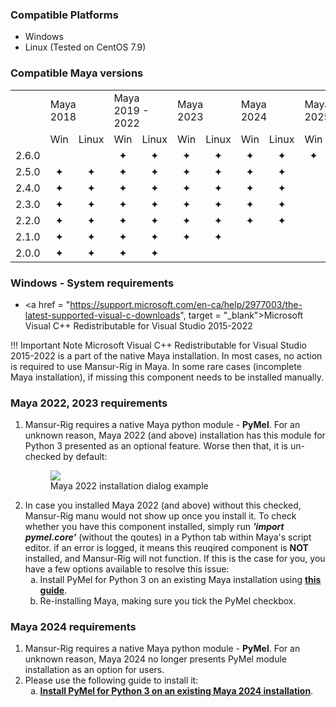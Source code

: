 ### Compatible Platforms
- Windows
- Linux (Tested on CentOS 7.9)

### Compatible Maya versions
<table cellpadding= 0 cellspacing = 0>
	<tr>
		<td></td>
		<td colspan=2>Maya 2018</td>
		<td colspan=2>Maya 2019 - 2022</td>
		<td colspan=2>Maya 2023</td>
		<td colspan=2>Maya 2024</td>
		<td colspan=2>Maya 2025</td>
	</tr>
	<tr>
		<td></td>
		<td>Win</td><td>Linux</td>
		<td>Win</td><td>Linux</td>
		<td>Win</td><td>Linux</td>
		<td>Win</td><td>Linux</td>
		<td>Win</td><td>Linux</td>
	</tr>
	<tr>
		<td>2.6.0</td>
		<td></td><td></td>
		<td><span><CENTER>&#10022;</span></td><td><span><CENTER>&#10022;</span></td>
		<td><span><CENTER>&#10022;</span></td><td><span><CENTER>&#10022;</span></td>
		<td><span><CENTER>&#10022;</span></td><td><span><CENTER>&#10022;</span></td>
		<td><span><CENTER>&#10022;</span></td><td><span><CENTER>&#10022;</span></td>
	</tr>
	<tr>
		<td>2.5.0</td>
		<td><span><CENTER>&#10022;</span></td><td><span><CENTER>&#10022;</span></td>
		<td><span><CENTER>&#10022;</span></td><td><span><CENTER>&#10022;</span></td>
		<td><span><CENTER>&#10022;</span></td><td><span><CENTER>&#10022;</span></td>
		<td><span><CENTER>&#10022;</span></td><td><span><CENTER>&#10022;</span></td>
		<td></td><td></td>
	</tr>
	<tr>
		<td>2.4.0</td>
		<td><span><CENTER>&#10022;</span></td><td><span><CENTER>&#10022;</span></td>
		<td><span><CENTER>&#10022;</span></td><td><span><CENTER>&#10022;</span></td>
		<td><span><CENTER>&#10022;</span></td><td><span><CENTER>&#10022;</span></td>
		<td><span><CENTER>&#10022;</span></td><td><span><CENTER>&#10022;</span></td>
		<td></td><td></td>
	</tr>
	<tr>
		<td>2.3.0</td>
		<td><span><CENTER>&#10022;</span></td><td><span><CENTER>&#10022;</span></td>
		<td><span><CENTER>&#10022;</span></td><td><span><CENTER>&#10022;</span></td>
		<td><span><CENTER>&#10022;</span></td><td><span><CENTER>&#10022;</span></td>
		<td><span><CENTER>&#10022;</span></td><td><span><CENTER>&#10022;</span></td>
		<td></td><td></td>
	</tr>
	<tr>
		<td>2.2.0</td>
		<td><span><CENTER>&#10022;</span></td><td><span><CENTER>&#10022;</span></td>
		<td><span><CENTER>&#10022;</span></td><td><span><CENTER>&#10022;</span></td>
		<td><span><CENTER>&#10022;</span></td><td><span><CENTER>&#10022;</span></td>
		<td><span><CENTER>&#10022;</span></td><td><span><CENTER>&#10022;</span></td>
		<td></td><td></td>
	</tr>
	<tr>
		<td>2.1.0</td>
		<td><span><CENTER>&#10022;</span></td><td><span><CENTER>&#10022;</span></td>
		<td><span><CENTER>&#10022;</span></td><td><span><CENTER>&#10022;</span></td>
		<td><span><CENTER>&#10022;</span></td><td><span><CENTER>&#10022;</span></td>
		<td></td><td></td>
		<td></td><td></td>
	</tr>
	<tr>
		<td>2.0.0</td>
		<td><span><CENTER>&#10022;</span></td><td><span><CENTER>&#10022;</span></td>
		<td><span><CENTER>&#10022;</span></td><td><span><CENTER>&#10022;</span></td>
		<td></td><td></td>
		<td></td><td></td>
		<td></td><td></td>
	</tr>
</table>

### Windows - System requirements
- <a href = "https://support.microsoft.com/en-ca/help/2977003/the-latest-supported-visual-c-downloads", target = "_blank">Microsoft Visual C++ Redistributable for Visual Studio 2015-2022</a>

!!! Important Note
    Microsoft Visual C++ Redistributable for Visual Studio 2015-2022 is a part of the native Maya installation.
    In most cases, no action is required to use Mansur-Rig in Maya.
    In some rare cases (incomplete Maya installation), if missing this component needs to be installed manually.

### Maya 2022, 2023 requirements

<ol>
<li>Mansur-Rig requires a native Maya python module - <b>PyMel</b>. For an unknown reason, Maya 2022 (and above) installation has this module for Python 3 presented as an optional feature. Worse then that, it is un-checked by default:</li>

<figure>
  <img src="../userGuidesImages/systemReq/maya2022InstallDialog.png"/>
  <figcaption>Maya 2022 installation dialog example</figcaption>
</figure>

<li>In case you installed Maya 2022 (and above) without this checked, Mansur-Rig manu would not show up once you install it. To check whether you have this component installed, simply run <i><b>'import pymel.core'</b></i> (without the qoutes) in a Python tab within Maya's script editor. if an error is logged, it means this reuqired component is <b>NOT</b> installed, and Mansur-Rig will not function. If this is the case for you, you have a few options available to resolve this issue:
<ol type="a">
	<li>Install PyMel for Python 3 on an existing Maya installation using <a href = "https://knowledge.autodesk.com/support/maya/learn-explore/caas/CloudHelp/cloudhelp/2022/ENU/Maya-Scripting/files/GUID-2AA5EFCE-53B1-46A0-8E43-4CD0B2C72FB4-htm.html" target = "_blank"><u><b>this guide</u></b></a>.</li>
	<li>Re-installing Maya, making sure you tick the PyMel checkbox.</li>
</ol>

</li>
</ol>

### Maya 2024 requirements

<ol>
<li>Mansur-Rig requires a native Maya python module - <b>PyMel</b>. For an unknown reason, Maya 2024 no longer presents PyMel module installation as an option for users.</li>
<li>Please use the following guide to install it:
<ol type="a">
	<li><a href = "https://help.autodesk.com/view/MAYAUL/2024/ENU/?guid=GUID-2AA5EFCE-53B1-46A0-8E43-4CD0B2C72FB4" target = "_blank"><u><b>Install PyMel for Python 3 on an existing Maya 2024 installation</u></b></a>.</li>
</ol>

</li>
</ol>